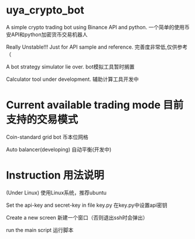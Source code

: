 # uya_crypto_bot
A simple crypto trading bot using Binance API and python.
一个简单的使用币安API和python加密货币交易机器人

Really Unstable!!! Just for API sample and reference.
完善度非常低,仅供参考（

A bot strategy simulator lie over.
bot模拟工具暂时搁置

Calculator tool under development.
辅助计算工具开发中

# Current available trading mode 目前支持的交易模式
Coin-standard grid bot 币本位网格

Auto balancer(developing) 自动平衡(开发中)

# Instruction 用法说明
(Under Linux)
使用Linux系统，推荐ubuntu

Set the api-key and secret-key in file key.py
在key.py中设置api密钥

Create a new screen
新建一个窗口（否则退出ssh时会弹出）

run the main script
运行脚本
